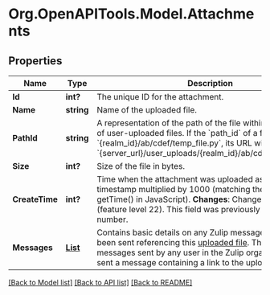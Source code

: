 # Org.OpenAPITools.Model.Attachments

## Properties

Name | Type | Description | Notes
------------ | ------------- | ------------- | -------------
**Id** | **int?** | The unique ID for the attachment.  | [optional] 
**Name** | **string** | Name of the uploaded file.  | [optional] 
**PathId** | **string** | A representation of the path of the file within the repository of user-uploaded files.  If the &#x60;path_id&#x60; of a file is &#x60;{realm_id}/ab/cdef/temp_file.py&#x60;, its URL will be: &#x60;{server_url}/user_uploads/{realm_id}/ab/cdef/temp_file.py&#x60;.  | [optional] 
**Size** | **int?** | Size of the file in bytes.  | [optional] 
**CreateTime** | **int?** | Time when the attachment was uploaded as a UNIX timestamp multiplied by 1000 (matching the format of getTime() in JavaScript).  **Changes**: Changed in Zulip 2.2 (feature level 22).  This field was previously a floating point number.  | [optional] 
**Messages** | [**List<AttachmentsMessages>**](AttachmentsMessages.md) | Contains basic details on any Zulip messages that have been sent referencing this [uploaded file](/api/upload-file). This includes messages sent by any user in the Zulip organization who sent a message containing a link to the uploaded file.  | [optional] 

[[Back to Model list]](../README.md#documentation-for-models) [[Back to API list]](../README.md#documentation-for-api-endpoints) [[Back to README]](../README.md)

